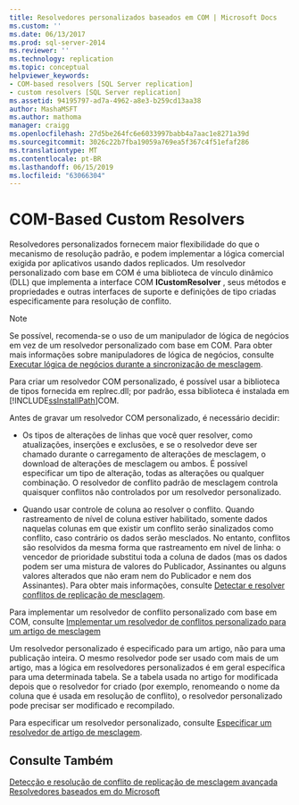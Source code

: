 ```yaml
---
title: Resolvedores personalizados baseados em COM | Microsoft Docs
ms.custom: ''
ms.date: 06/13/2017
ms.prod: sql-server-2014
ms.reviewer: ''
ms.technology: replication
ms.topic: conceptual
helpviewer_keywords:
- COM-based resolvers [SQL Server replication]
- custom resolvers [SQL Server replication]
ms.assetid: 94195797-ad7a-4962-a8e3-b259cd13aa38
author: MashaMSFT
ms.author: mathoma
manager: craigg
ms.openlocfilehash: 27d5be264fc6e6033997babb4a7aac1e8271a39d
ms.sourcegitcommit: 3026c22b7fba19059a769ea5f367c4f51efaf286
ms.translationtype: MT
ms.contentlocale: pt-BR
ms.lasthandoff: 06/15/2019
ms.locfileid: "63066304"
---
```

# <a name="com-based-custom-resolvers"></a>COM-Based Custom Resolvers
  Resolvedores personalizados fornecem maior flexibilidade do que o mecanismo de resolução padrão, e podem implementar a lógica comercial exigida por aplicativos usando dados replicados. Um resolvedor personalizado com base em COM é uma biblioteca de vínculo dinâmico (DLL) que implementa a interface COM **ICustomResolver** , seus métodos e propriedades e outras interfaces de suporte e definições de tipo criadas especificamente para resolução de conflito.  
  
> [!NOTE]  
>  Se possível, recomenda-se o uso de um manipulador de lógica de negócios em vez de um resolvedor personalizado com base em COM. Para obter mais informações sobre manipuladores de lógica de negócios, consulte [Executar lógica de negócios durante a sincronização de mesclagem](execute-business-logic-during-merge-synchronization.md).  
  
 Para criar um resolvedor COM personalizado, é possível usar a biblioteca de tipos fornecida em replrec.dll; por padrão, essa biblioteca é instalada em [!INCLUDE[ssInstallPath](../../../includes/ssinstallpath-md.md)]COM.  
  
 Antes de gravar um resolvedor COM personalizado, é necessário decidir:  
  
-   Os tipos de alterações de linhas que você quer resolver, como atualizações, inserções e exclusões, e se o resolvedor deve ser chamado durante o carregamento de alterações de mesclagem, o download de alterações de mesclagem ou ambos. É possível especificar um tipo de alteração, todas as alterações ou qualquer combinação. O resolvedor de conflito padrão de mesclagem controla quaisquer conflitos não controlados por um resolvedor personalizado.  
  
-   Quando usar controle de coluna ao resolver o conflito. Quando rastreamento de nível de coluna estiver habilitado, somente dados naquelas colunas em que existir um conflito serão sinalizados como conflito, caso contrário os dados serão mesclados. No entanto, conflitos são resolvidos da mesma forma que rastreamento em nível de linha: o vencedor de prioridade substitui toda a coluna de dados (mas os dados podem ser uma mistura de valores do Publicador, Assinantes ou alguns valores alterados que não eram nem do Publicador e nem dos Assinantes). Para obter mais informações, consulte [Detectar e resolver conflitos de replicação de mesclagem](advanced-merge-replication-conflict-detection-and-resolution.md).  
  
 Para implementar um resolvedor de conflito personalizado com base em COM, consulte [Implementar um resolvedor de conflitos personalizado para um artigo de mesclagem](../implement-a-custom-conflict-resolver-for-a-merge-article.md)  
  
 Um resolvedor personalizado é especificado para um artigo, não para uma publicação inteira. O mesmo resolvedor pode ser usado com mais de um artigo, mas a lógica em resolvedores personalizados é em geral específica para uma determinada tabela. Se a tabela usada no artigo for modificada depois que o resolvedor for criado (por exemplo, renomeando o nome da coluna que é usada em resolução de conflito), o resolvedor personalizado pode precisar ser modificado e recompilado.  
  
 Para especificar um resolvedor personalizado, consulte [Especificar um resolvedor de artigo de mesclagem](../publish/specify-a-merge-article-resolver.md).  
  
## <a name="see-also"></a>Consulte Também  
 [Detecção e resolução de conflito de replicação de mesclagem avançada](advanced-merge-replication-conflict-detection-and-resolution.md)   
 [Resolvedores baseados em do Microsoft](advanced-merge-replication-conflict-com-based-resolvers.md)  
  
  
